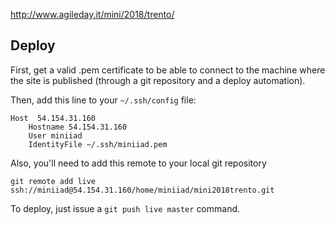 http://www.agileday.it/mini/2018/trento/

## Deploy
First, get a valid .pem certificate to be able to connect to the machine where the site is published (through a git repository and a deploy automation).

Then, add this line to your `~/.ssh/config` file:

```
Host  54.154.31.160
    Hostname 54.154.31.160
    User miniiad
    IdentityFile ~/.ssh/miniiad.pem
```

Also, you'll need to add this remote to your local git repository

```
git remote add live ssh://miniiad@54.154.31.160/home/miniiad/mini2018trento.git

```

To deploy, just issue a `git push live master` command.

